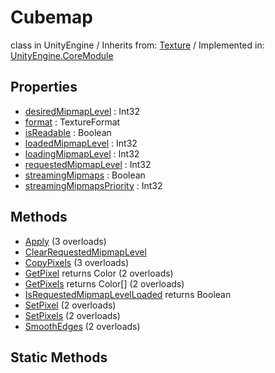 # Cubemap
class in UnityEngine
 / Inherits from: <a href="https://docs.unity3d.com/6000.0/Documentation/ScriptReference/Texture.html" target="_blank">Texture</a> / Implemented in: <a href="https://docs.unity3d.com/6000.0/Documentation/ScriptReference/UnityEngine.CoreModule.html" target="_blank">UnityEngine.CoreModule</a>
## Properties
- <a href="https://docs.unity3d.com/6000.0/Documentation/ScriptReference/Cubemap-desiredMipmapLevel.html" target="_blank">desiredMipmapLevel</a> : Int32
- <a href="https://docs.unity3d.com/6000.0/Documentation/ScriptReference/Cubemap-format.html" target="_blank">format</a> : TextureFormat
- <a href="https://docs.unity3d.com/6000.0/Documentation/ScriptReference/Cubemap-isReadable.html" target="_blank">isReadable</a> : Boolean
- <a href="https://docs.unity3d.com/6000.0/Documentation/ScriptReference/Cubemap-loadedMipmapLevel.html" target="_blank">loadedMipmapLevel</a> : Int32
- <a href="https://docs.unity3d.com/6000.0/Documentation/ScriptReference/Cubemap-loadingMipmapLevel.html" target="_blank">loadingMipmapLevel</a> : Int32
- <a href="https://docs.unity3d.com/6000.0/Documentation/ScriptReference/Cubemap-requestedMipmapLevel.html" target="_blank">requestedMipmapLevel</a> : Int32
- <a href="https://docs.unity3d.com/6000.0/Documentation/ScriptReference/Cubemap-streamingMipmaps.html" target="_blank">streamingMipmaps</a> : Boolean
- <a href="https://docs.unity3d.com/6000.0/Documentation/ScriptReference/Cubemap-streamingMipmapsPriority.html" target="_blank">streamingMipmapsPriority</a> : Int32
## Methods
- <a href="https://docs.unity3d.com/6000.0/Documentation/ScriptReference/Cubemap.Apply.html" target="_blank">Apply</a> (3 overloads)
- <a href="https://docs.unity3d.com/6000.0/Documentation/ScriptReference/Cubemap.ClearRequestedMipmapLevel.html" target="_blank">ClearRequestedMipmapLevel</a>
- <a href="https://docs.unity3d.com/6000.0/Documentation/ScriptReference/Cubemap.CopyPixels.html" target="_blank">CopyPixels</a> (3 overloads)
- <a href="https://docs.unity3d.com/6000.0/Documentation/ScriptReference/Cubemap.GetPixel.html" target="_blank">GetPixel</a> returns Color (2 overloads)
- <a href="https://docs.unity3d.com/6000.0/Documentation/ScriptReference/Cubemap.GetPixels.html" target="_blank">GetPixels</a> returns Color[] (2 overloads)
- <a href="https://docs.unity3d.com/6000.0/Documentation/ScriptReference/Cubemap.IsRequestedMipmapLevelLoaded.html" target="_blank">IsRequestedMipmapLevelLoaded</a> returns Boolean
- <a href="https://docs.unity3d.com/6000.0/Documentation/ScriptReference/Cubemap.SetPixel.html" target="_blank">SetPixel</a> (2 overloads)
- <a href="https://docs.unity3d.com/6000.0/Documentation/ScriptReference/Cubemap.SetPixels.html" target="_blank">SetPixels</a> (2 overloads)
- <a href="https://docs.unity3d.com/6000.0/Documentation/ScriptReference/Cubemap.SmoothEdges.html" target="_blank">SmoothEdges</a> (2 overloads)
## Static Methods
